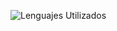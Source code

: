![Lenguajes Utilizados](https://wakatime.com/share/@cf1526e9-c1ab-4344-b689-6a24ec60ac05/8245f0b7-0c28-4feb-9fec-1b8e98d776c5.svg)
